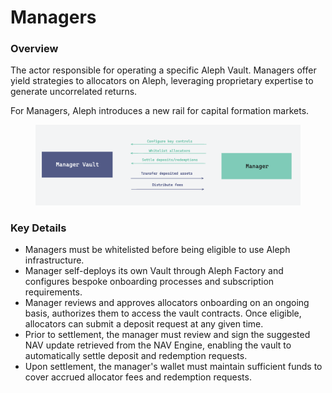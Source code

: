 # Managers

### Overview

The actor responsible for operating a specific Aleph Vault. Managers offer yield strategies to allocators on Aleph, leveraging proprietary expertise to generate uncorrelated returns.

For Managers, Aleph introduces a new rail for capital formation markets.

<figure><img src="../../.gitbook/assets/managers-overview.png" alt=""><figcaption></figcaption></figure>

### Key Details

* Managers must be whitelisted before being eligible to use Aleph infrastructure.&#x20;
* Manager self-deploys its own Vault through Aleph Factory and configures bespoke onboarding processes and subscription requirements.&#x20;
* Manager reviews and approves allocators onboarding on an ongoing basis, authorizes them to access the vault contracts. Once eligible, allocators can submit a deposit request at any given time.&#x20;
* Prior to settlement, the manager must review and sign the suggested NAV update retrieved from the NAV Engine, enabling the vault to automatically settle deposit and redemption requests.&#x20;
* Upon settlement, the manager's wallet must maintain sufficient funds to cover accrued allocator fees and redemption requests.
